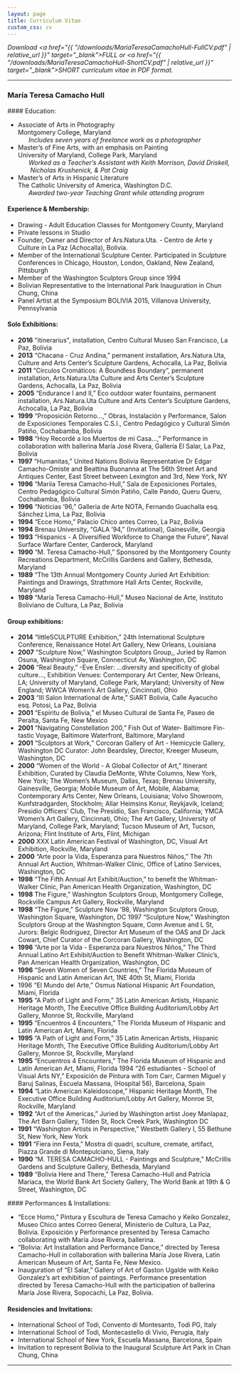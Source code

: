 ```yaml
---
layout: page
title: Curriculum Vitae 
custom_css: cv
---
```


*Download <a href="{{ "/downloads/MariaTeresaCamachoHull-FullCV.pdf" | relative_url }}" target="_blank">FULL</a> or <a href="{{ "/downloads/MariaTeresaCamachoHull-ShortCV.pdf" | relative_url }}" target="_blank">SHORT</a> curriculum vitae in PDF format.*

<!--*Jump to [education](#education) // [experience & membership](#experience) // [solo exhibitions](#solo) // [group exhibitions](#group) // [performances & installations](#performances) // [residencies & invitations](#residencies)*-->


***

### María Teresa Camacho Hull 

<a name="education" />
#### Education:

* Associate of Arts in Photography
<br />Montgomery College, Maryland
<br />&nbsp;&nbsp;&nbsp;&nbsp;&nbsp;&nbsp;*Includes seven years of freelance work as a photographer*
* Master’s of Fine Arts, with an emphasis on Painting
<br />University of Maryland, College Park, Maryland
<br />&nbsp;&nbsp;&nbsp;&nbsp;&nbsp;&nbsp;*Worked as a Teacher’s Assistant with Keith Morrison, David Driskell,
<br />&nbsp;&nbsp;&nbsp;&nbsp;&nbsp;&nbsp; Nicholas Krushenick, &amp; Pat Craig*
* Master’s of Arts in Hispanic Literature
<br />The Catholic University of America, Washington D.C.
<br />&nbsp;&nbsp;&nbsp;&nbsp;&nbsp;&nbsp;*Awarded two-year Teaching Grant while attending program*

<a name="experience"></a>
#### Experience & Membership:

* Drawing - Adult Education Classes for Montgomery County, Maryland
* Private lessons in Studio
* Founder, Owner and Director of Ars.Natura.Uta. - Centro de Arte y Culture in La Paz (Achocalla), Bolivia.
* Member of the International Sculpture Center. Participated in Sculpture Conferences in Chicago, Houston, London,
Oakland, New Zealand, Pittsburgh
* Member of the Washington Sculptors Group since 1994
* Bolivian Representative to the International Park Inauguration in Chun Chung, China
* Panel Artist at the Symposium BOLIVIA 2015, Villanova University, Pennsylvania

<a name="solo"></a>
#### Solo Exhibitions: 

* **2016** "itinerarius", installation, Centro Cultural Museo San Francisco, La Paz, Bolivia
* **2013** “Chacana - Cruz Andina,” permanent installation, Ars.Natura.Uta, Culture and Arts Center’s Sculpture Gardens, Achocalla, La Paz, Bolivia
* **2011** “Círculos Cromáticos: A Boundless Boundary”, permanent installation, Arts.Natura.Uta Culture and Arts Center’s Sculpture Gardens, Achocalla, La Paz, Bolivia
* **2005** “Endurance I and II,” Eco outdoor water fountains, permanent installation, Ars.Natura.Uta Culture and Arts Center’s Sculpture Gardens, Achocalla, La Paz, Bolivia
* **1999** “Proposición Retorno...,” Obras, Instalación y Performance, Salon de Exposiciones Temporales C.S.I., Centro Pedagógico y Cultural Simón Patiño, Cochabamba, Bolivia
* **1998** “Hoy Recordé a los Muertos de mi Casa...,” Performance in collaboration with ballerina María José Rivera, Gallería El Salar, La Paz, Bolivia
* **1997** “Humanitas,” United Nations Bolivia Representative Dr Edgar Camacho-Omiste and Beattina Buonanna at The 56th Street Art and Antiques Center, East Street between Lexington and 3rd, New York, NY
* **1996** “Mariía Teresa Camacho-Hull,” Sala de Exposiciones Portales, Centro Pedagógico Cultural Simón Patiño, Calle Pando, Queru Queru, Cochabamba, Bolivia
* **1996** “Noticias ’96,” Galleria de Arte NOTA, Fernando Guachalla esq. Sánchez Lima, La Paz, Bolivia
* **1994** “Ecce Homo,” Palacio Chico antes Correo, La Paz, Bolivia
* **1994** Brenau University, “GALA ’94,” (Invitational), Gainesville, Georgia
* **1993** “Hispanics - A Diversified Workforce to Change the Future”, Naval Surface Warfare Center, Carderock,
Maryland
* **1990** “M. Teresa Camacho-Hull,” Sponsored by the Montgomery County Recreations Department, McCrillis
Gardens and Gallery, Bethesda, Maryland
* **1989** “The 13th Annual Montgomery County Juried Art Exhibition: Paintings and Drawings, Strathmore Hall Arts Center, Rockville, Maryland
* **1989** “María Teresa Camacho-Hull,” Museo Nacional de Arte, Instituto Boliviano de Cultura, La Paz, Bolivia

<a name="group"></a>
#### Group exhibitions: 

* **2014** “littleSCULPTURE Exhibition,” 24th International Sculpture Conference, Renaissance Hotel Art Gallery, New Orleans, Louisiana
* **2007** “Sculpture Now,” Washington Sculptors Group,, Juried by Ramon Osuna, Washington Square, Connecticut Av, Washington, DC
* **2006** “Real Beauty,” -Eve Ensler: ...diversity and specificity of global culture..., Exhibition Venues: Contemporary Art Center, New Orleans, LA; University of Maryland, College Park, Maryland; University of New England; WWCA Women’s Art Gallery, Cincinnati, Ohio
* **2003** “III Salon International de Arte,” SiART Bolivia, Calle Ayacucho esq. Potosi, La Paz, Bolivia
* **2001** “Espiritu de Bolivia,” el Museo Cultural de Santa Fe, Paseo de Peralta, Santa Fe, New Mexico
* **2001** “Navigating Constellation 200,” Fish Out of Water- Baltimore Fin-tastic Voyage, Baltimore Waterfront,
Baltimore, Maryland
* **2001** “Sculptors at Work,” Corcoran Gallery of Art - Hemicycle Gallery, Washington DC Curator: John Beardsley,
Director, Kreeger Museum, Washington, DC
* **2000** “Women of the World - A Global Collector of Art,” Itinerant Exhibition, Curated by Claudia DeMonte, White
Columns, New York, New York; The Women’s Museum, Dallas, Texas; Brenau University, Gainesville, Georgia; Mobile Museum of Art, Mobile, Alabama; Contemporary Arts Center, New Orleans, Louisiana; Volvo Showroom, Kunfstradgarden, Stockholm; Allar Heimsins Konur, Reykjavík, Iceland; Presidio Officers’ Club, The Presidio, San Francisco, California; YMCA Women’s Art Gallery, Cincinnati, Ohio; The Art Gallery, University of Maryland, College Park, Maryland; Tucson Museum of Art, Tucson, Arizona; Flint Institute of Arts, Flint, Michigan
* **2000** XXX Latin American Festival of Washington, DC, Visual Art Exhibition, Rockville, Maryland
* **2000** “Arte poor la Vida, Esperanza para Nuestros Niños,” The 7th Annual Art Auction, Whitman-Walker Clinic,
Office of Latino Services, Washington, DC
* **1998** “The Fifth Annual Art Exhibit/Auction,” to benefit the Whitman-Walker Clinic, Pan American Health
Organization, Washington, DC
* **1998**  ̈The Figure,” Washington Sculptors Group, Montgomery College, Rockville Campus Art Gallery, Rockville,
Maryland
* **1998** “The Figure,” Sculpture Now ’98, Washington Sculptors Group, Washington Square, Washington, DC 1997 “Sculpture Now,” Washington Sculptors Group at the Washington Square, Conn Avenue and L St, Jurors:
Belgic Rodriguez, Director Art Museum of the OAS and Dr Jack Cowart, Chief Curator of the Corcoran
Gallery, Washington, DC
* **1996** “Arte por la Vida - Esperanza para Nuestros Niños,” The Third Annual Latino Art Exhibit/Auction to Benefit
Whitman-Walker Clinic’s, Pan American Health Organization, Washington, DC
* **1996** “Seven Women of Seven Countries,” The Florida Museum of Hispanic and Latin American Art, 1NE 40th St,
Miami, Florida
* 1996 “El Mundo del Arte,” Osmus National Hispanic Art Foundation, Miami, Florida
* **1995** “A Path of Light and Form,” 35 Latin American Artists, Hispanic Heritage Month, The Executive Office Building
Auditorium/Lobby Art Gallery, Monroe St, Rockville, Maryland
* **1995** “Encuentros 4 Encounters,” The Florida Museum of Hispanic and Latin American Art, Miami, Florida
* **1995** “A Path of Light and Form,” 35 Latin American Artists, Hispanic Heritage Month, The Executive Office Building
Auditorium/Lobby Art Gallery, Monroe St, Rockville, Maryland
* **1995** “Encuentros 4 Encounters,” The Florida Museum of Hispanic and Latin American Art, Miami, Florida 1994 “26 estudiantes - School of Visual Arts NY,” Exposición de Pintura with Tom Carr, Carmen Miguel y Baruj
Salinas, Escuela Massana, (Hospital 56), Barcelona, Spain
* **1994** “Latin American Kaleidoscope,” Hispanic Heritage Month, The Executive Office Building Auditorium/Lobby Art
Gallery, Monroe St, Rockville, Maryland
* **1992** “Art of the Americas,” Juried by Washington artist Joey Manlapaz, The Art Barn Gallery, Tilden St, Rock Creek
Park, Washington DC
* **1991** “Washington Artists in Perspective,” Westbeth Gallery I, 55 Bethune St, New York, New York
* **1991** “Fiera inn Festa,” Mostra di quadri, sculture, cremate, artifact, Piazza Grande di Montepulciano, Siena, Italy
* **1990** “M. TERESA CAMACHO-HULL - Paintings and Sculpture,” McCrillis Gardens and Sculpture Gallery, Bethesda, Maryland
* **1989** “Bolivia Here and There,” Teresa Camacho-Hull and Patricia Mariaca, the World Bank Art Society Gallery, The World Bank at 19th & G Street, Washington, DC

<a name="performance">
#### Performances & Installations: 

* “Ecce Homo,” Pintura y Escultura de Teresa Camacho y Keiko Gonzalez, Museo Chico antes Correo General, Ministerio de Cultura, La Paz, Bolivia. Exposición y Performance presented by Teresa Camacho collaborating with María Jose Rivera, ballerina.
* “Bolivia: Art Installation and Performance Dance,” directed by Teresa Camacho-Hull in collaboration with ballerina María Jose Rivera, Latin American Museum of Art, Santa Fe, New Mexico.
* Inauguration of “El Salar,” Gallery of Art of Gaston Ugalde with Keiko Gonzalez’s art exhibition of paintings. Performance presentation directed by Teresa Camacho-Hull with the participation of ballerina María Jose Rivera, Sopocachi, La Paz, Bolivia.

<a name="residencies"></a>
#### Residencies and Invitations: 

* International School of Todi, Convento di Montesanto, Todi PG, Italy
* International School of Todi, Montecastello di Vivio, Perugia, Italy
* International School of New York, Escuela Massana, Barcelona, Spain
* Invitation to represent Bolivia to the Inaugural Sculpture Art Park in Chan Chung, China

***

<!--Rev. 03/2017-->
